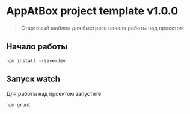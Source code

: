 # AppAtBox project template v1.0.0
> Стартовый шаблон для быстрого начала работы над проектом
 
## Начало работы

```shell
npm install --save-dev
```
## Запуск watch
Для работы над проектом запустите
```shell
npm grunt
```
